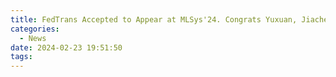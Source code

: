 ```yaml
---
title: FedTrans Accepted to Appear at MLSys'24. Congrats Yuxuan, Jiachen, and Fan!
categories:
  - News
date: 2024-02-23 19:51:50
tags:
---
```

